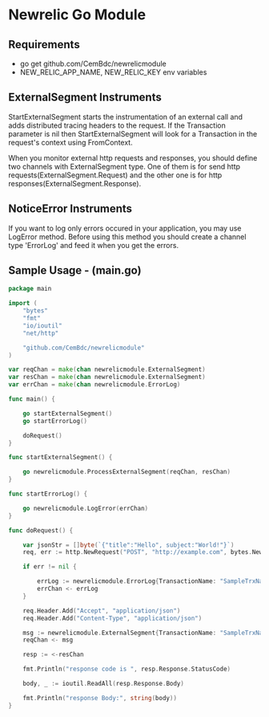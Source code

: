 # Newrelic Go Module

## Requirements
- go get github.com/CemBdc/newrelicmodule
- NEW_RELIC_APP_NAME, NEW_RELIC_KEY env variables

## ExternalSegment Instruments

StartExternalSegment starts the instrumentation of an external call and adds distributed tracing headers to the request. If the Transaction parameter is nil then StartExternalSegment will look for a Transaction in the request's context using FromContext.

When you monitor external http requests and responses, you should define two channels with ExternalSegment type. One of them is for send http requests(ExternalSegment.Request) and the other one is for http responses(ExternalSegment.Response).

## NoticeError Instruments

If you want to log only errors occured in your application, you may use LogError method. Before using this method you should create a channel type 'ErrorLog' and feed it when you get the errors.

## Sample Usage - (main.go)

```go
package main

import (
	"bytes"
	"fmt"
	"io/ioutil"
	"net/http"

	"github.com/CemBdc/newrelicmodule"
)

var reqChan = make(chan newrelicmodule.ExternalSegment)
var resChan = make(chan newrelicmodule.ExternalSegment)
var errChan = make(chan newrelicmodule.ErrorLog)

func main() {

	go startExternalSegment()
	go startErrorLog()

	doRequest()
}

func startExternalSegment() {

	go newrelicmodule.ProcessExternalSegment(reqChan, resChan)
}

func startErrorLog() {

	go newrelicmodule.LogError(errChan)
}

func doRequest() {

	var jsonStr = []byte(`{"title":"Hello", subject:"World!"}`)
	req, err := http.NewRequest("POST", "http://example.com", bytes.NewBuffer(jsonStr))

	if err != nil {

		errLog := newrelicmodule.ErrorLog{TransactionName: "SampleTrxName", Error: err}
		errChan <- errLog
	}

	req.Header.Add("Accept", "application/json")
	req.Header.Add("Content-Type", "application/json")

	msg := newrelicmodule.ExternalSegment{TransactionName: "SampleTrxName", Request: req}
	reqChan <- msg

	resp := <-resChan

	fmt.Println("response code is ", resp.Response.StatusCode)

	body, _ := ioutil.ReadAll(resp.Response.Body)

	fmt.Println("response Body:", string(body))
}


```